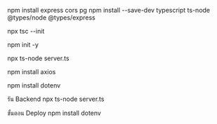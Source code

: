 npm install express cors pg
npm install --save-dev typescript ts-node @types/node @types/express

npx tsc --init

npm init -y

npx ts-node server.ts


npm install axios



npm install dotenv

รัน Backend
npx ts-node server.ts


ขั้นตอน Deploy
npm install dotenv
